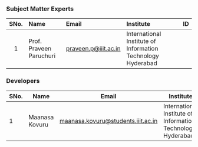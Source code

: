 ### Subject Matter Experts
| SNo. | Name                | Email                | Institute                                       | ID  |
| :---:| :------------------ | :------------------- | :--------------------------------------------- | :-- |
| 1    | Prof. Praveen Paruchuri   | praveen.p@iiit.ac.in | International Institute of Information Technology Hyderabad |    |


### Developers
| SNo. | Name        | Email                        | Institute                                          | ID  |
|------|-------------|------------------------------|-----------------------------------------------------|-----|
| 1    | Maanasa Kovuru | maanasa.kovuru@students.iiit.ac.in  | International Institute of Information Technology Hyderabad |    |
